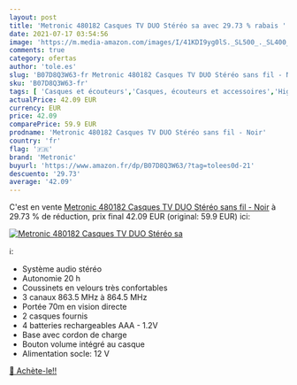 ```yaml
---
layout: post
title: 'Metronic 480182 Casques TV DUO Stéréo sa avec 29.73 % rabais '
date: 2021-07-17 03:54:56
image: 'https://m.media-amazon.com/images/I/41KDI9yg0lS._SL500_._SL400_.jpg'
comments: true
category: ofertas
author: 'tole.es'
slug: 'B07D8Q3W63-fr Metronic 480182 Casques TV DUO Stéréo sans fil - Noir'
sku: 'B07D8Q3W63-fr'
tags: [ 'Casques et écouteurs','Casques, écouteurs et accessoires','High-Tech','metronic', ]
actualPrice: 42.09 EUR
currency: EUR
price: 42.09
comparePrice: 59.9 EUR
prodname: 'Metronic 480182 Casques TV DUO Stéréo sans fil - Noir'
country: 'fr'
flag: '🇫🇷'
brand: 'Metronic'
buyurl: 'https://www.amazon.fr/dp/B07D8Q3W63/?tag=tolees0d-21'
descuento: '29.73'
average: '42.09'
---
```


C'est en vente [Metronic 480182 Casques TV DUO Stéréo sans fil - Noir](https://www.amazon.fr/dp/B07D8Q3W63/?tag=tolees0d-21)  à  29.73 % de réduction, prix final  42.09 EUR (original: 59.9 EUR) ici:

[![Metronic 480182 Casques TV DUO Stéréo sa](https://m.media-amazon.com/images/I/41KDI9yg0lS._SL500_._SL400_.jpg)](https://www.amazon.fr/dp/B07D8Q3W63/?tag=tolees0d-21)

ℹ️:

- Système audio stéréo
- Autonomie 20 h
- Coussinets en velours très confortables
- 3 canaux 863.5 MHz à 864.5 MHz
- Portée 70m en vision directe
- 2 casques fournis
- 4 batteries rechargeables AAA - 1.2V
- Base avec cordon de charge
- Bouton volume intégré au casque
- Alimentation socle: 12 V

[🛒 Achète-le!!](https://www.amazon.fr/dp/B07D8Q3W63/?tag=tolees0d-21)
